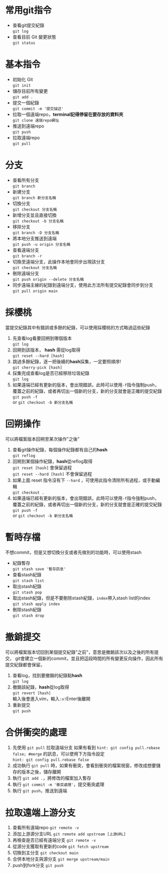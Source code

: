 # 常用git指令

- 查看git提交紀錄  
`git log`
- 查看目前 Git 變更狀態  
`git status`

# 基本指令
- 初始化 Git  
`git init`
- 儲存目前所有變更  
`git add .`
- 提交一個紀錄  
`git commit -m '提交描述'`
- 拉取一個遠端repo，**terminal記得停留在要存放的資料夾**  
`git clone 遠端repo網址`
- 推送到遠端repo  
`git push`
- 拉取遠端repo  
`git pull`


# 分支
- 查看所有分支  
`git branch`
- 新建分支  
`git branch 新分支名稱`
- 切換分支  
`git checkout 分支名稱`
- 新增分支並且直接切換  
`git checkout -b 分支名稱`
- 移除分支  
`git branch -D 分支名稱`
- 將本地分支推送到遠端  
`git push -u origin 分支名稱`
- 查看遠端分支  
`git branch -r`
- 切換至遠端分支，此操作本地會同步出現該分支    
`git checkout 分支名稱`
- 刪除遠端分支  
`git push origin --delete 分支名稱`
- 同步遠端主線的紀錄到遠端分支，使用此方法所有提交紀錄會同步到分支  
`git pull origin main`


# 採櫻桃
當提交紀錄其中有錯誤或多餘的紀錄，可以使用採櫻桃的方式略過這些紀錄  
1. 先查看log看要回朔到哪個版本  
`git log`
2. 回朔到該版本， **hash** 需從log取得  
`git reset --hard [hash]`
3. 跳過多餘紀錄，逐一把後續的**hash**採集，一定要照順序!  
`git cherry-pick [hash]`
4. 採集完成查看log是否已經移除垃圾紀錄  
`git log`
5. 如果遠端已經有更新的版本，會出現錯誤，此時可以使用`-f`指令強制push，覆蓋之前的紀錄，或者再切出一個新的分支，新的分支就會是正確的提交紀錄
`git push -f`  
or
`git checkout -b 新分支名稱`

# 回朔操作
可以將檔案版本回朔至某次操作"之後"
1. 查看git操作紀錄，每個操作紀錄都有自己的**hash**  
`git reflog`
2. 回朔到某個操作紀錄，**hash**從reflog取得  
`git reset [hash]` 會保留過程  
`git reset --hard [hash]` 不會保留過程
3. 如果上面 reset 指令沒有下 `--hard` ，可使用此指令清除所有過程，或手動編輯  
`git checkout .`
4. 如果遠端已經有更新的版本，會出現錯誤，此時可以使用`-f`指令強制push，覆蓋之前的紀錄，或者再切出一個新的分支，新的分支就會是正確的提交紀錄
`git push -f`  
or
`git checkout -b 新分支名稱`


# 暫時存檔
不想commit，但是又想切換分支或者先做別的功能時，可以使用stash
- 紀錄暫存  
`git stash save '暫存訊息'`
- 查看stash紀錄  
`git stash list`
- 取出stash紀錄  
`git stash pop`
- 取出stash紀錄，但是不要刪除stash紀錄，`index`帶入stash list的index  
`git stash apply index`
- 刪除stash紀錄  
`git stash drop`


# 撤銷提交
可以將檔案版本切回到某個提交紀錄"之前"，意思是撤銷該次以及之後的所有提交，
git會建立一個新的commit，並且把這段時間的所有變更反向操作，因此所有提交紀錄都會保留。
1. 查看log，找到要撤銷的紀錄點**hash**  
`git log`
2. 撤銷該紀錄，**hash**從log取得  
`git revert [hash]`  
輸入後會進入vim，輸入`:x!`Enter後離開  
3. 重新提交  
`git push`


# 合併衝突的處理
1. 先使用 `git pull` 拉取遠端分支 
如果有看到 `hint: git config pull.rebase false; #merge` 的訊息，可以使用下方指令設定  
`hint: git config pull.rebase false`  
2. 成功執行 `git pull` 時，如果有衝突，會看到衝突的檔案視窗，修改成想要儲存的版本之後，儲存離開
3. 執行 `git add .`，將修改的檔案加入暫存
4. 執行 `git commit -m '衝突處理'`，提交衝突處理
5. 執行 `git push`，推送到遠端

# 拉取遠端上游分支
1. 查看所有遠端repo `git remote -v`
2. 添加上游源分支URL  `git remote add upstream [上游URL]`
3. 再檢查是否已經有遠端分支 `git remote -v`
4. 從源分支獲取有更新的code `git fetch upstream`
5. 切換到主分支 `git checkout main`
6. 合併本地分支與源分支 `git merge upstream/main`
7. push到fork分支 `git push`
